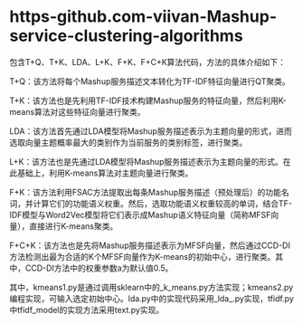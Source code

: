 # https-github.com-viivan-Mashup-service-clustering-algorithms
包含T+Q、T+K、LDA、L+K、F+K、F+C+K算法代码，方法的具体介绍如下：

T+Q：该方法将每个Mashup服务描述文本转化为TF-IDF特征向量进行QT聚类。

T+K：该方法也是先利用TF-IDF技术构建Mashup服务的特征向量，然后利用K-means算法对这些特征向量进行聚类。

LDA：该方法首先通过LDA模型将Mashup服务描述表示为主题向量的形式，进而选取向量主题概率最大的类别作为当前服务的类别标签，进行聚类。

L+K：该方法也是先通过LDA模型将Mashup服务描述表示为主题向量的形式。在此基础上，利用K-means算法对主题向量进行聚类。

F+K：该方法利用FSAC方法提取出每条Mashup服务描述（预处理后）的功能名词，并计算它们的功能语义权重。然后，选取功能语义权重较高的单词，结合TF-IDF模型与Word2Vec模型将它们表示成Mashup语义特征向量（简称MFSF向量），直接进行K-means聚类。

F+C+K：该方法也是先将Mashup服务描述表示为MFSF向量，然后通过CCD-DI方法检测出最为合适的K个MFSF向量作为K-means的初始中心，进行聚类。其中，CCD-DI方法中的权重参数a为默认值0.5。

其中，kmeans1.py是通过调用sklearn中的_k_means.py方法实现；kmeans2.py编程实现，可输入选定初始中心。lda.py中的实现代码采用_lda_.py实现，tfidf.py中tfidf_model的实现方法采用text.py实现。